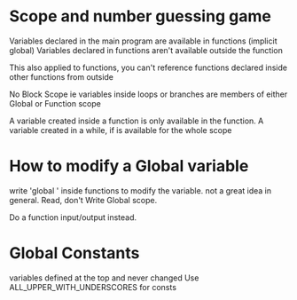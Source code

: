 # Scope and number guessing game
Variables declared in the main program are available in functions (implicit global)
Variables declared in functions aren't available outside the function

This also applied to functions, you can't reference functions declared inside other functions from outside

No Block Scope
ie
variables inside loops or branches are members of either Global or Function scope

A variable created inside a function is only available in the function.
A variable created in a while, if is available for the whole scope

# How to modify a Global variable
write 'global <variable>' inside functions to modify the variable.
not a great idea in general.
Read, don't Write Global scope.

Do a function input/output instead.

# Global Constants
variables defined at the top and never changed
Use ALL_UPPER_WITH_UNDERSCORES for consts
